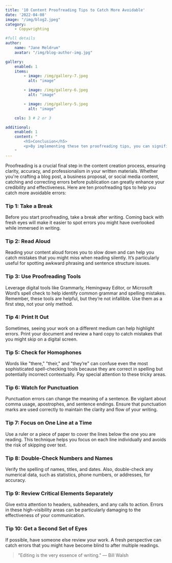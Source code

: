```yaml
---
title: '10 Content Proofreading Tips to Catch More Avoidable'
date: '2022-04-08'
image: "/img/blog2.jpeg"
category:
    - Copywrighting

#full details
author:
    name: "Jane Meldrum"
    avatar: "/img/blog-author-img.jpg"

gallery:
    enabled: 1
    items:
        - image: /img/gallery-7.jpeg
          alt: "image"

        - image: /img/gallery-6.jpeg
          alt: "image"

        - image: /img/gallery-5.jpeg
          alt: "image"

    cols: 3 # 2 or 3

additional:
    enabled: 1
    content: "
        <h5>Conclusion</h5>
        <p>By implementing these ten proofreading tips, you can significantly reduce the number of avoidable errors in your content. Proofreading might seem tedious, but the effort you put into it pays off by presenting your ideas in the clearest, most professional manner possible. Remember, the goal of proofreading is not just to correct, but also to enhance the overall quality of your writing.</p>
    "
---
```


Proofreading is a crucial final step in the content creation process, ensuring clarity, accuracy, and professionalism in your written materials. Whether you're crafting a blog post, a business proposal, or social media content, catching and correcting errors before publication can greatly enhance your credibility and effectiveness. Here are ten proofreading tips to help you catch more avoidable errors:

### Tip 1: Take a Break
Before you start proofreading, take a break after writing. Coming back with fresh eyes will make it easier to spot errors you might have overlooked while immersed in writing.

### Tip 2: Read Aloud
Reading your content aloud forces you to slow down and can help you catch mistakes that you might miss when reading silently. It’s particularly useful for spotting awkward phrasing and sentence structure issues.

### Tip 3: Use Proofreading Tools
Leverage digital tools like Grammarly, Hemingway Editor, or Microsoft Word’s spell check to help identify common grammar and spelling mistakes. Remember, these tools are helpful, but they’re not infallible. Use them as a first step, not your only method.

### Tip 4: Print It Out
Sometimes, seeing your work on a different medium can help highlight errors. Print your document and review a hard copy to catch mistakes that you might skip on a digital screen.

### Tip 5: Check for Homophones
Words like "there," "their," and "they’re" can confuse even the most sophisticated spell-checking tools because they are correct in spelling but potentially incorrect contextually. Pay special attention to these tricky areas.
### Tip 6: Watch for Punctuation
Punctuation errors can change the meaning of a sentence. Be vigilant about comma usage, apostrophes, and sentence endings. Ensure that punctuation marks are used correctly to maintain the clarity and flow of your writing.

### Tip 7: Focus on One Line at a Time
Use a ruler or a piece of paper to cover the lines below the one you are reading. This technique helps you focus on each line individually and avoids the risk of skipping over text.

### Tip 8: Double-Check Numbers and Names
Verify the spelling of names, titles, and dates. Also, double-check any numerical data, such as statistics, phone numbers, or addresses, for accuracy.

### Tip 9: Review Critical Elements Separately
Give extra attention to headers, subheaders, and any calls to action. Errors in these high-visibility areas can be particularly damaging to the effectiveness of your communication.

### Tip 10: Get a Second Set of Eyes
If possible, have someone else review your work. A fresh perspective can catch errors that you might have become blind to after multiple readings.

> "Editing is the very essence of writing." — Bill Walsh